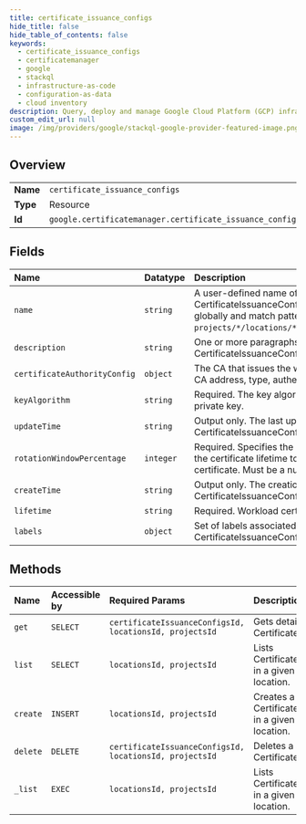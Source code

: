 ```yaml
---
title: certificate_issuance_configs
hide_title: false
hide_table_of_contents: false
keywords:
  - certificate_issuance_configs
  - certificatemanager
  - google    
  - stackql
  - infrastructure-as-code
  - configuration-as-data
  - cloud inventory
description: Query, deploy and manage Google Cloud Platform (GCP) infrastructure and resources using SQL
custom_edit_url: null
image: /img/providers/google/stackql-google-provider-featured-image.png
---
```

  
    

## Overview
<table><tbody>
<tr><td><b>Name</b></td><td><code>certificate_issuance_configs</code></td></tr>
<tr><td><b>Type</b></td><td>Resource</td></tr>
<tr><td><b>Id</b></td><td><code>google.certificatemanager.certificate_issuance_configs</code></td></tr>
</tbody></table>

## Fields
| Name | Datatype | Description |
|:-----|:---------|:------------|
| `name` | `string` | A user-defined name of the certificate issuance config. CertificateIssuanceConfig names must be unique globally and match pattern `projects/*/locations/*/certificateIssuanceConfigs/*`. |
| `description` | `string` | One or more paragraphs of text description of a CertificateIssuanceConfig. |
| `certificateAuthorityConfig` | `object` | The CA that issues the workload certificate. It includes CA address, type, authentication to CA service, etc. |
| `keyAlgorithm` | `string` | Required. The key algorithm to use when generating the private key. |
| `updateTime` | `string` | Output only. The last update timestamp of a CertificateIssuanceConfig. |
| `rotationWindowPercentage` | `integer` | Required. Specifies the percentage of elapsed time of the certificate lifetime to wait before renewing the certificate. Must be a number between 1-99, inclusive. |
| `createTime` | `string` | Output only. The creation timestamp of a CertificateIssuanceConfig. |
| `lifetime` | `string` | Required. Workload certificate lifetime requested. |
| `labels` | `object` | Set of labels associated with a CertificateIssuanceConfig. |
## Methods
| Name | Accessible by | Required Params | Description |
|:-----|:--------------|:----------------|:------------|
| `get` | `SELECT` | `certificateIssuanceConfigsId, locationsId, projectsId` | Gets details of a single CertificateIssuanceConfig. |
| `list` | `SELECT` | `locationsId, projectsId` | Lists CertificateIssuanceConfigs in a given project and location. |
| `create` | `INSERT` | `locationsId, projectsId` | Creates a new CertificateIssuanceConfig in a given project and location. |
| `delete` | `DELETE` | `certificateIssuanceConfigsId, locationsId, projectsId` | Deletes a single CertificateIssuanceConfig. |
| `_list` | `EXEC` | `locationsId, projectsId` | Lists CertificateIssuanceConfigs in a given project and location. |
